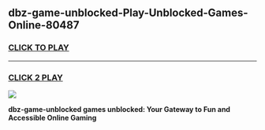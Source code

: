 
## dbz-game-unblocked-Play-Unblocked-Games-Online-80487
<h3>
<a href="https://premium76.site?title=dbz-game-unblocked&ref=25A">CLICK TO PLAY</a></h3>
<hr>

<h3>
<a href="https://premium76.site?title=dbz-game-unblocked&ref=25A">CLICK 2 PLAY</a>
  
</h3>

<a href="https://premium76.site?title=dbz-game-unblocked&ref=25A"><img src="https://clearcache.store/games.png"></a>


**dbz-game-unblocked games unblocked: Your Gateway to Fun and Accessible Online Gaming**
